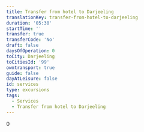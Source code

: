 ```yaml
---
title: Transfer from hotel to Darjeeling
translationKey: transfer-from-hotel-to-darjeeling
duration: '05:30'
startTime: ''
transfer: true
transferCode: 'No'
draft: false
daysOfOperation: 0
toCity: Darjeeling
toCitiesId: '99'
owntransport: true
guide: false
dayAtLeisure: false
id: services
type: excursions
tags:
  - Services
  - Transfer from hotel to Darjeeling
---
```

0